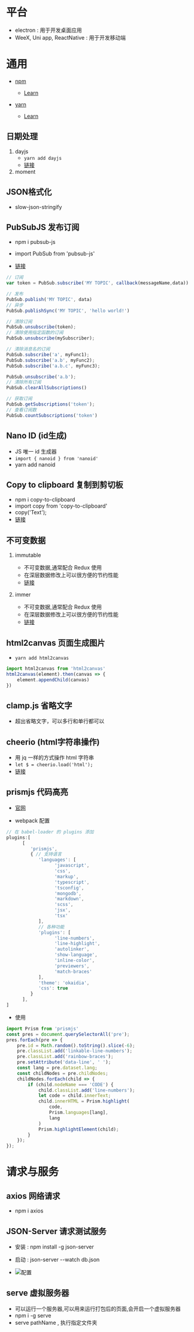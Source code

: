 # 平台

+ electron : 用于开发桌面应用
+ WeeX, Uni app, ReactNative : 用于开发移动端

# 通用

+ [npm](https://www.npmjs.com/)
  + [Learn](https://www.npmjs.cn/)

+ [yarn](https://yarnpkg.com/)
  + [Learn](https://yarn.bootcss.com/docs/)

## 日期处理

1. dayjs
   + `yarn add dayjs`
   + [链接](https://www.npmjs.com/package/dayjs)
2. moment

## JSON格式化

+ slow-json-stringify

## PubSubJS 发布订阅

+ npm i pubsub-js

+ import PubSub from 'pubsub-js'

+ [链接](https://www.npmjs.com/package/pubsub-js)

```js
// 订阅
var token = PubSub.subscribe('MY TOPIC', callback(messageName,data))

// 发布
PubSub.publish('MY TOPIC', data)
// 异步
PubSub.publishSync('MY TOPIC', 'hello world!')

// 清除订阅
PubSub.unsubscribe(token);
// 清除使用指定函数的订阅
PubSub.unsubscribe(mySubscriber);

// 清除消息名的订阅
PubSub.subscribe('a', myFunc1);
PubSub.subscribe('a.b', myFunc2);
PubSub.subscribe('a.b.c', myFunc3);

PubSub.unsubscribe('a.b');
// 清除所有订阅
PubSub.clearAllSubscriptions()

// 获取订阅
PubSub.getSubscriptions('token');
// 查看订阅数
PubSub.countSubscriptions('token')
```

## Nano ID (id生成)

+ JS 唯一 id 生成器
+ `import { nanoid } from 'nanoid'`
+ yarn add nanoid



## Copy to clipboard 复制到剪切板

+ npm i copy-to-clipboard
+ import copy from 'copy-to-clipboard'
+ copy('Text');
+ [链接](https://www.npmjs.com/package/copy-to-clipboard)

## 不可变数据

1. immutable
   + 不可变数据,通常配合 Redux 使用
   + 在深层数据修改上可以很方便的节约性能
   + [链接](https://www.npmjs.com/package/immutable)

2. immer
   + 不可变数据,通常配合 Redux 使用
   + 在深层数据修改上可以很方便的节约性能
   + [链接](https://immerjs.github.io/immer/)

## html2canvas 页面生成图片

+ `yarn add html2canvas`

```js
import html2canvas from 'html2canvas'
html2canvas(element).then(canvas => {
    element.appendChild(canvas)
})
```

## clamp.js 省略文字

+ 超出省略文字，可以多行和单行都可以

## cheerio (html字符串操作)

+ 用 jq 一样的方式操作 html 字符串
+ `let $ = cheerio.load('html');`
+ [链接](https://www.npmjs.com/package/cheerio)

## prismjs 代码高亮

+ [官网](https://prismjs.com/)

+ webpack 配置

```js
// 在 babel-loader 的 plugins 添加
plugins:[
      [
         'prismjs',
         { // 支持语言
            'languages': [
                  'javascript',
                  'css',
                  'markup',
                  'typescript',
                  'tsconfig',
                  'mongodb',
                  'markdown',
                  'scss',
                  'jsx',
                  'tsx'
            ],
            // 各种功能
            'plugins': [
                  'line-numbers',
                  'line-highlight',
                  'autolinker',
                  'show-language',
                  'inline-color',
                  'previewers',
                  'match-braces'
            ],
            'theme': 'okaidia',
            'css': true
         }
      ],
]
```

+ 使用

```js
import Prism from 'prismjs'
const pres = document.querySelectorAll('pre');
pres.forEach(pre => {
    pre.id = Math.random().toString().slice(-6);
    pre.classList.add('linkable-line-numbers');
    pre.classList.add('rainbow-braces');
    pre.setAttribute('data-line', ' ');
    const lang = pre.dataset.lang;
    const childNodes = pre.childNodes;
    childNodes.forEach(child => {
        if (child.nodeName === 'CODE') {
            child.classList.add('line-numbers');
            let code = child.innerText;
            child.innerHTML = Prism.highlight(
                code,
                Prism.languages[lang],
                lang
            )
            Prism.highlightElement(child);
        }
    });
});
```

# 请求与服务

## axios 网络请求

+ npm i axios

## JSON-Server  请求测试服务

+ 安装 : npm install -g json-server
+ 启动 : json-server --watch db.json

+ ![配置](./images/json-server.webp)

## serve 虚拟服务器

+ 可以运行一个服务器,可以用来运行打包后的页面,会开启一个虚拟服务器
+ npm i -g serve
+ serve pathName , 执行指定文件夹
